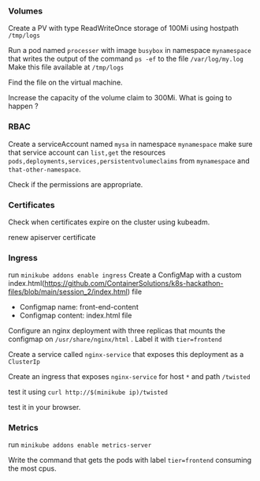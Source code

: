 ### Volumes
Create a PV with type ReadWriteOnce storage of 100Mi using hostpath `/tmp/logs`


Run a pod named `processer` with image `busybox` in namespace `mynamespace` that writes the output of the command `ps -ef` to the file `/var/log/my.log` Make this file available at `/tmp/logs`

Find the file on the virtual machine.

Increase the capacity of the volume claim to 300Mi. What is going to happen ?

### RBAC

Create a serviceAccount named `mysa` in namespace `mynamespace` make sure that service account can `list,get` the resources `pods,deployments,services,persistentvolumeclaims` from `mynamespace` and `that-other-namespace`. 

Check if the permissions are appropriate.



### Certificates

Check when certificates expire on the cluster using kubeadm.

renew apiserver certificate


### Ingress
run `minikube addons enable ingress`
Create a ConfigMap with a custom index.html(https://github.com/ContainerSolutions/k8s-hackathon-files/blob/main/session_2/index.html) file
- Configmap name: front-end-content
- Configmap content: index.html file

Configure an nginx deployment with three replicas that mounts the configmap on `/usr/share/nginx/html` . Label it with `tier=frontend`

Create a service called `nginx-service` that exposes this deployment as a `ClusterIp`

Create an ingress that exposes `nginx-service` for host `*` and path `/twisted`

test it using `curl http://$(minikube ip)/twisted`

test it in your browser.


### Metrics
run `minikube addons enable metrics-server`

Write the command that gets the pods with label `tier=frontend`  consuming the most cpus.